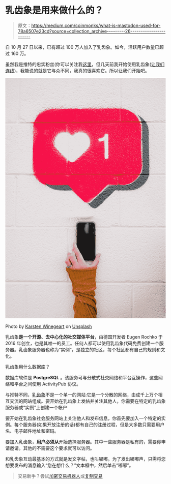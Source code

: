 # 乳齿象是用来做什么的？

> 原文：<https://medium.com/coinmonks/what-is-mastodon-used-for-78a6507e23cd?source=collection_archive---------26----------------------->

自 10 月 27 日以来，已有超过 100 万人加入了乳齿象。如今，活跃用户数量已超过 160 万。

虽然我是推特的忠实粉丝(你可以关注我[这里](https://twitter.com/IsabellaGuran)，但几天前我开始使用乳齿象([让我们连线](https://techhub.social/@isabella))，我能说的就是它与众不同，我真的很喜欢它。所以让我们开始吧。

![](img/ee079aaf5cd5420bbb25c0f7784e6f9b.png)

Photo by [Karsten Winegeart](https://unsplash.com/@karsten116?utm_source=medium&utm_medium=referral) on [Unsplash](https://unsplash.com?utm_source=medium&utm_medium=referral)

乳齿象**是一个开源、去中心化的社交媒体平台**，由德国开发者 Eugen Rochko 于 2016 年创立，也是其唯一的员工。任何人都可以使用乳齿象代码免费创建一个服务器。乳齿象服务器也称为“实例”，是独立的社区，每个社区都有自己的规则和文化。

乳齿象用什么数据库？

数据库软件是 **PostgreSQL** 。该服务可与分散式社交网络和平台互操作，这些网络和平台之间使用 ActivityPub 协议。

与推特不同，[乳齿象](https://joinmastodon.org/)不是一个单一的网站:它是一个分散的网络，由成千上万个相互交流的网站组成。要开始在乳齿象上发帖并关注其他人，你需要在特定的乳齿象服务器或“实例”上创建一个帐户

要开始在乳齿象社会服务网站上关注他人和发布信息，你首先要加入一个特定的实例。每个服务器(如果开放注册的话)都有自己的注册过程，但是大多数只需要用户名、电子邮件地址和密码。

要加入乳齿象，**用户必须从**开始选择服务器。其中一些服务器是私有的，需要你申请邀请。其他的不需要这个要求就可以访问。

和乳齿象互动最基本的方式就是发文字帖，也叫嘟嘟。为了发出嘟嘟声，只需将您想要发布的消息输入“您在想什么？”文本框中，然后单击“嘟嘟”。

> 交易新手？尝试[加密交易机器人](/coinmonks/crypto-trading-bot-c2ffce8acb2a)或[复制交易](/coinmonks/top-10-crypto-copy-trading-platforms-for-beginners-d0c37c7d698c)